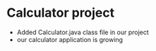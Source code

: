 # Calculator project

* Added Calculator.java class file in our project
* our calculator application is growing
